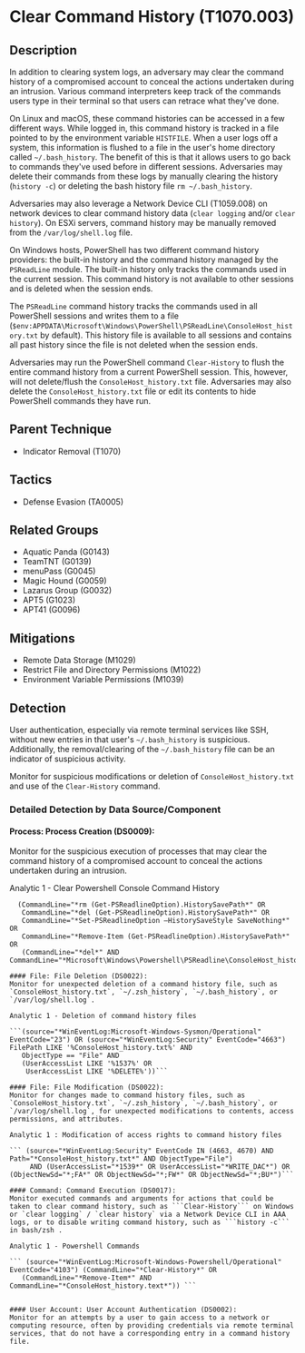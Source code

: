 # Clear Command History (T1070.003)

## Description
In addition to clearing system logs, an adversary may clear the command history of a compromised account to conceal the actions undertaken during an intrusion. Various command interpreters keep track of the commands users type in their terminal so that users can retrace what they've done.

On Linux and macOS, these command histories can be accessed in a few different ways. While logged in, this command history is tracked in a file pointed to by the environment variable ```HISTFILE```. When a user logs off a system, this information is flushed to a file in the user's home directory called ```~/.bash_history```. The benefit of this is that it allows users to go back to commands they've used before in different sessions. Adversaries may delete their commands from these logs by manually clearing the history (```history -c```) or deleting the bash history file ```rm ~/.bash_history```.  

Adversaries may also leverage a Network Device CLI (T1059.008) on network devices to clear command history data (```clear logging``` and/or ```clear history```). On ESXi servers, command history may be manually removed from the `/var/log/shell.log` file.

On Windows hosts, PowerShell has two different command history providers: the built-in history and the command history managed by the ```PSReadLine``` module. The built-in history only tracks the commands used in the current session. This command history is not available to other sessions and is deleted when the session ends.

The ```PSReadLine``` command history tracks the commands used in all PowerShell sessions and writes them to a file (```$env:APPDATA\Microsoft\Windows\PowerShell\PSReadLine\ConsoleHost_history.txt``` by default). This history file is available to all sessions and contains all past history since the file is not deleted when the session ends.

Adversaries may run the PowerShell command ```Clear-History``` to flush the entire command history from a current PowerShell session. This, however, will not delete/flush the ```ConsoleHost_history.txt``` file. Adversaries may also delete the ```ConsoleHost_history.txt``` file or edit its contents to hide PowerShell commands they have run.

## Parent Technique
- Indicator Removal (T1070)

## Tactics
- Defense Evasion (TA0005)

## Related Groups
- Aquatic Panda (G0143)
- TeamTNT (G0139)
- menuPass (G0045)
- Magic Hound (G0059)
- Lazarus Group (G0032)
- APT5 (G1023)
- APT41 (G0096)

## Mitigations
- Remote Data Storage (M1029)
- Restrict File and Directory Permissions (M1022)
- Environment Variable Permissions (M1039)

## Detection
User authentication, especially via remote terminal services like SSH, without new entries in that user's ```~/.bash_history``` is suspicious. Additionally, the removal/clearing of the ```~/.bash_history``` file can be an indicator of suspicious activity.

Monitor for suspicious modifications or deletion of ```ConsoleHost_history.txt``` and use of the ```Clear-History``` command.

### Detailed Detection by Data Source/Component
#### Process: Process Creation (DS0009): 
Monitor for the suspicious execution of processes that may clear the command history of a compromised account to conceal the actions undertaken during an intrusion.

Analytic 1 - Clear Powershell Console Command History 

```(source="*WinEventLog:Microsoft-Windows-Sysmon/Operational" EventCode="1") OR (source="*WinEventLog:Security" EventCode="4688") AND
  (CommandLine="*rm (Get-PSReadlineOption).HistorySavePath*" OR
   CommandLine="*del (Get-PSReadlineOption).HistorySavePath*" OR 
   CommandLine="*Set-PSReadlineOption –HistorySaveStyle SaveNothing*" OR
   CommandLine="*Remove-Item (Get-PSReadlineOption).HistorySavePath*" OR
   (CommandLine="*del*" AND CommandLine="*Microsoft\Windows\Powershell\PSReadline\ConsoleHost_history.txt*"))```

#### File: File Deletion (DS0022): 
Monitor for unexpected deletion of a command history file, such as `ConsoleHost_history.txt`, `~/.zsh_history`, `~/.bash_history`, or `/var/log/shell.log`.

Analytic 1 - Deletion of command history files

```(source="*WinEventLog:Microsoft-Windows-Sysmon/Operational" EventCode="23") OR (source="*WinEventLog:Security" EventCode="4663") FilePath LIKE '%ConsoleHost_history.txt%' AND
   ObjectType == "File" AND
   (UserAccessList LIKE '%1537%' OR 
    UserAccessList LIKE '%DELETE%'))```

#### File: File Modification (DS0022): 
Monitor for changes made to command history files, such as `ConsoleHost_history.txt`, `~/.zsh_history`, `~/.bash_history`, or `/var/log/shell.log`, for unexpected modifications to contents, access permissions, and attributes.

Analytic 1 : Modification of access rights to command history files

``` (source="*WinEventLog:Security" EventCode IN (4663, 4670) AND Path="*ConsoleHost_history.txt*" AND ObjectType="File")
	 AND (UserAccessList="*1539*" OR UserAccessList="*WRITE_DAC*") OR (ObjectNewSd="*;FA*" OR ObjectNewSd="*;FW*" OR ObjectNewSd="*;BU*")```

#### Command: Command Execution (DS0017): 
Monitor executed commands and arguments for actions that could be taken to clear command history, such as ```Clear-History``` on Windows or `clear logging` / `clear history` via a Network Device CLI in AAA logs, or to disable writing command history, such as ```history -c``` in bash/zsh .

Analytic 1 - Powershell Commands 

``` (source="*WinEventLog:Microsoft-Windows-Powershell/Operational" EventCode="4103") (CommandLine="*Clear-History*" OR
   (CommandLine="*Remove-Item*" AND CommandLine="*ConsoleHost_history.text*")) ```


#### User Account: User Account Authentication (DS0002): 
Monitor for an attempts by a user to gain access to a network or computing resource, often by providing credentials via remote terminal services, that do not have a corresponding entry in a command history file.

